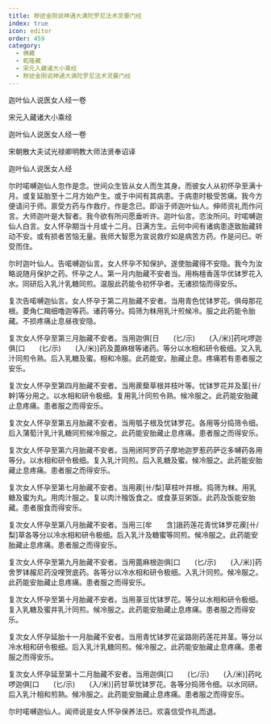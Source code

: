 ```yaml
---
title: 秽迹金刚说神通大满陀罗尼法术灵要门经
index: true
icon: editor
order: 459
category:
  - 佛藏
  - 乾隆藏
  - 宋元入藏诸大小乘经
  - 秽迹金刚说神通大满陀罗尼法术灵要门经
---
```


迦叶仙人说医女人经一卷  

宋元入藏诸大小乘经  

迦叶仙人说医女人经一卷  

宋朝散大夫试光禄卿明教大师法贤奉诏译  

迦叶仙人说医女人经  

尔时喏嚩迦仙人忽作是念。世间众生皆从女人而生其身。而彼女人从初怀孕至满十月。或复延胎至十二月方始产生。或于中间有其病患。于病患时极受苦痛。我今方便请问于师。禀受方药与作救疗。作是念已。即诣于师迦叶仙人。伸师资礼而作问言。大师迦叶是大智者。我今欲有所问愿垂听许。迦叶仙言。恣汝所问。时喏嚩迦仙人白言。女人怀孕期当十月或十二月。日满方生。云何中间有诸病患逐致胎藏转动不安。或有损者苦恼无量。我师大智愿为宣说救疗如是病苦方药。作是问已。听受而住。  

尔时迦叶仙人。告喏嚩迦仙言。女人怀孕不知保护。遂使胎藏得不安隐。我今为汝略说随月保护之药。怀孕之人。第一月内胎藏不安者当。用栴檀香莲华优钵罗花入水。同研后入乳汁乳糖同煎。温服此药能令初怀孕者。无诸损恼而得安乐。  

复次告喏嚩迦仙言。女人怀孕于第二月胎藏不安者。当用青色忧钵罗花。俱母那花根。菱角仁羯细噜迦等药。诸药等分。捣筛为粖用乳汁煎候冷。服之此药能令胎藏。不损疼痛止息昼夜安隐。  

复次女人怀孕至第三月胎藏不安者。当用迦俱[日　　(匕/示)　　(入/米)]药叱啰迦俱[口　　(匕/示)　　(入/米)]药及蓖麻根等诸药。等分以水相和研令极细。又入乳汁同煎令熟。后入乳糖及蜜。相和冷服。此药能安。胎藏止息。疼痛若有患者服之安乐。  

复次女人怀孕至第四月胎藏不安者。当用蒺蔾草根并枝叶等。忧钵罗花并及茎[卄/幹]等分用之。以水相和研令极细。复用乳汁同煎令熟。候冷服之。此药能安胎藏止息疼痛。患者服之而得安乐。  

复次女人怀孕至第五月胎藏不安者。当用瓠子根及忧钵罗花。各用等分捣筛令细。后入蒲萄汁乳汁乳糖同煎候冷服之。此药能安胎藏止息疼痛。患者服之而得安乐。  

复次女人怀孕至第六月胎藏不安者。当用闭阿罗药子摩地迦罗惹药萨讫多嚩药各用等分。以水相和研令极细。复入乳汁同煎。后入乳糖及蜜。候冷服之。此药能安胎藏止息疼痛。患者服之而得安乐。  

复次女人怀孕至第七月胎藏不安者。当用蒺[卄/梨]草枝叶并根。捣筛为粖。用乳糖及蜜为丸。用肉汁服之。复以肉汁飱饭食之。或食菉豆粥饭。此药及饭能安胎藏。患者服食而得安乐。  

复次女人怀孕至第八月胎藏不安者。当用三[牟　　含]誐药莲花青忧钵罗花蒺[卄/梨]草各等分以冷水相和研令极细。后入乳汁及糖蜜等同煎。候冷服之。此药能安胎藏止息疼痛。患者服之而得安乐。  

复次女人怀孕至第九月胎藏不安者。当用蓖麻根迦俱[口　　(匕/示)　　(入/米)]药舍罗钵赧尼药没哩贺底药。各等分以冷水相和研令极细。入乳汁同煎。候冷服之。此药能安胎藏止息疼痛。患者服之而得安乐。  

复次女人怀孕至第十月胎藏不安者。当用菉豆忧钵罗花。等分以水相和研令极细。复入乳糖及蜜并乳汁同煎。候冷服之。此药能安胎藏止息疼痛。患者服之而得安乐。  

复次女人怀孕延胎十一月胎藏不安者。当用青忧钵罗花娑路刚药莲花并茎。等分以冷水相和研令极细。后入乳汁乳糖同煎。候冷服之。此药能安胎藏止息疼痛。患者服之而得安乐。  

复次女人怀孕延至第十二月胎藏不安者。当用迦俱[口　　(匕/示)　　(入/米)]药叱啰迦俱[口　　(匕/示)　　(入/米)]药甘草忧钵罗花。各等分捣筛令细。以水同研。后入乳汁相和煎熟。候冷服之。此药能安胎藏止息疼痛。患者服之而得安乐。  

尔时喏嚩迦仙人。闻师说是女人怀孕保养法已。欢喜信受作礼而退。  
